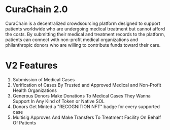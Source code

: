 # CuraChain 2.0

CuraChain is a decentralized crowdsourcing platform designed to support patients worldwide who are undergoing medical treatment but cannot afford the costs. By submitting their medical and treatment records to the platform, patients can connect with non-profit medical organizations and philanthropic donors who are willing to contribute funds toward their care.

# V2 Features
1. Submission of Medical Cases
2. Verification of Cases By Trusted and Approved Medical and Non-Profit Health Organizations
3. Generous Donors Make Donations To Medical Cases They Wanna Support In Any Kind of Token or Native SOL
4. Donors Get Minted a "RECOGNITION NFT" badge for every supported case
5. Multisig Approves And Make Transfers To Treatment Facility On Behalf Of Patients
